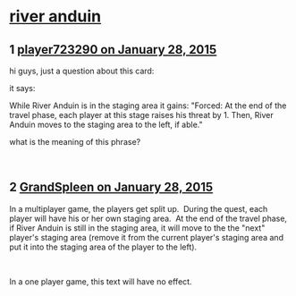 # [river anduin](https://community.fantasyflightgames.com/topic/133336-river-anduin/)

## 1 [player723290 on January 28, 2015](https://community.fantasyflightgames.com/topic/133336-river-anduin/?do=findComment&comment=1425024)

hi guys, just a question about this card:

it says:

While River Anduin is in the staging area it gains: "Forced: At the end of the travel phase, each player at this stage raises his threat by 1. Then, River Anduin moves to the staging area to the left, if able."

what is the meaning of this phrase?

 

## 2 [GrandSpleen on January 28, 2015](https://community.fantasyflightgames.com/topic/133336-river-anduin/?do=findComment&comment=1425160)

In a multiplayer game, the players get split up.  During the quest, each player will have his or her own staging area.  At the end of the travel phase, if River Anduin is still in the staging area, it will move to the the "next" player's staging area (remove it from the current player's staging area and put it into the staging area of the player to the left).

 

In a one player game, this text will have no effect.

